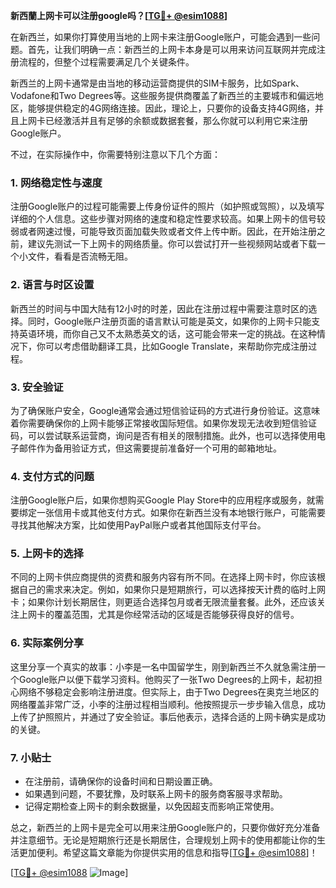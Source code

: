**新西蘭上网卡可以注册google吗？[[TG💪+ @esim1088](https://t.me/s/esim1088)]**

在新西兰，如果你打算使用当地的上网卡来注册Google账户，可能会遇到一些问题。首先，让我们明确一点：新西兰的上网卡本身是可以用来访问互联网并完成注册流程的，但整个过程需要满足几个关键条件。

新西兰的上网卡通常是由当地的移动运营商提供的SIM卡服务，比如Spark、Vodafone和Two Degrees等。这些服务提供商覆盖了新西兰的主要城市和偏远地区，能够提供稳定的4G网络连接。因此，理论上，只要你的设备支持4G网络，并且上网卡已经激活并且有足够的余额或数据套餐，那么你就可以利用它来注册Google账户。

不过，在实际操作中，你需要特别注意以下几个方面：

### **1. 网络稳定性与速度**
注册Google账户的过程可能需要上传身份证件的照片（如护照或驾照），以及填写详细的个人信息。这些步骤对网络的速度和稳定性要求较高。如果上网卡的信号较弱或者网速过慢，可能导致页面加载失败或者文件上传中断。因此，在开始注册之前，建议先测试一下上网卡的网络质量。你可以尝试打开一些视频网站或者下载一个小文件，看看是否流畅无阻。

### **2. 语言与时区设置**
新西兰的时间与中国大陆有12小时的时差，因此在注册过程中需要注意时区的选择。同时，Google账户注册页面的语言默认可能是英文，如果你的上网卡只能支持英语环境，而你自己又不太熟悉英文的话，这可能会带来一定的挑战。在这种情况下，你可以考虑借助翻译工具，比如Google Translate，来帮助你完成注册过程。

### **3. 安全验证**
为了确保账户安全，Google通常会通过短信验证码的方式进行身份验证。这意味着你需要确保你的上网卡能够正常接收国际短信。如果你发现无法收到短信验证码，可以尝试联系运营商，询问是否有相关的限制措施。此外，也可以选择使用电子邮件作为备用验证方式，但这需要提前准备好一个可用的邮箱地址。

### **4. 支付方式的问题**
注册Google账户后，如果你想购买Google Play Store中的应用程序或服务，就需要绑定一张信用卡或其他支付方式。如果你在新西兰没有本地银行账户，可能需要寻找其他解决方案，比如使用PayPal账户或者其他国际支付平台。

### **5. 上网卡的选择**
不同的上网卡供应商提供的资费和服务内容有所不同。在选择上网卡时，你应该根据自己的需求来决定。例如，如果你只是短期旅行，可以选择按天计费的临时上网卡；如果你计划长期居住，则更适合选择包月或者无限流量套餐。此外，还应该关注上网卡的覆盖范围，尤其是你经常活动的区域是否能够获得良好的信号。

### **6. 实际案例分享**
这里分享一个真实的故事：小李是一名中国留学生，刚到新西兰不久就急需注册一个Google账户以便下载学习资料。他购买了一张Two Degrees的上网卡，起初担心网络不够稳定会影响注册进度。但实际上，由于Two Degrees在奥克兰地区的网络覆盖非常广泛，小李的注册过程相当顺利。他按照提示一步步输入信息，成功上传了护照照片，并通过了安全验证。事后他表示，选择合适的上网卡确实是成功的关键。

### **7. 小贴士**
- 在注册前，请确保你的设备时间和日期设置正确。
- 如果遇到问题，不要犹豫，及时联系上网卡的服务商客服寻求帮助。
- 记得定期检查上网卡的剩余数据量，以免因超支而影响正常使用。

总之，新西兰的上网卡是完全可以用来注册Google账户的，只要你做好充分准备并注意细节。无论是短期旅行还是长期居住，合理规划上网卡的使用都能让你的生活更加便利。希望这篇文章能为你提供实用的信息和指导[[TG💪+ @esim1088](https://t.me/s/esim1088)]！

[[TG💪+ @esim1088](https://t.me/s/esim1088) ![Image](https://i.postimg.cc/4NQfJmqS/Snipaste-2025-05-13-00-14-12.png)]